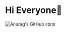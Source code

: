 # Hi Everyone👋


![Anurag's GitHub stats](https://github-readme-stats.vercel.app/api?username=chai4u&hide=contribs,prs)

